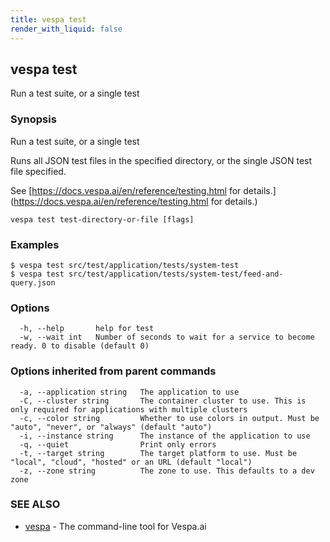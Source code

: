 ```yaml
---
title: vespa test
render_with_liquid: false
---
```


## vespa test

Run a test suite, or a single test

### Synopsis

Run a test suite, or a single test

Runs all JSON test files in the specified directory, or the single JSON test file specified.

See [https://docs.vespa.ai/en/reference/testing.html for details.](https://docs.vespa.ai/en/reference/testing.html for details.)

```
vespa test test-directory-or-file [flags]
```

### Examples

```
$ vespa test src/test/application/tests/system-test
$ vespa test src/test/application/tests/system-test/feed-and-query.json
```

### Options

```
  -h, --help       help for test
  -w, --wait int   Number of seconds to wait for a service to become ready. 0 to disable (default 0)
```

### Options inherited from parent commands

```
  -a, --application string   The application to use
  -C, --cluster string       The container cluster to use. This is only required for applications with multiple clusters
  -c, --color string         Whether to use colors in output. Must be "auto", "never", or "always" (default "auto")
  -i, --instance string      The instance of the application to use
  -q, --quiet                Print only errors
  -t, --target string        The target platform to use. Must be "local", "cloud", "hosted" or an URL (default "local")
  -z, --zone string          The zone to use. This defaults to a dev zone
```

### SEE ALSO

* [vespa](vespa.html)	 - The command-line tool for Vespa.ai


